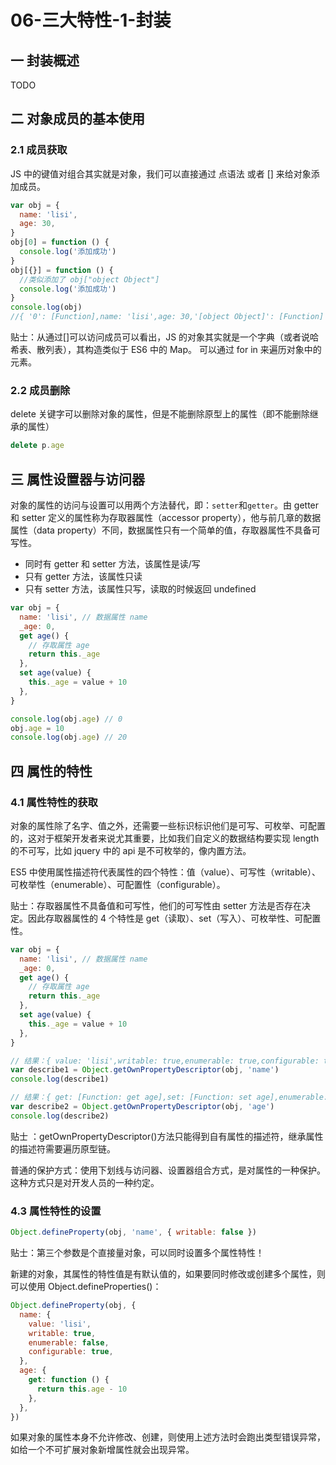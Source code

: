 # 06-三大特性-1-封装

## 一 封装概述

TODO

## 二 对象成员的基本使用

### 2.1 成员获取

JS 中的键值对组合其实就是对象，我们可以直接通过 点语法 或者 [] 来给对象添加成员。

```javascript
var obj = {
  name: 'lisi',
  age: 30,
}
obj[0] = function () {
  console.log('添加成功')
}
obj[{}] = function () {
  //类似添加了 obj["object Object"]
  console.log('添加成功')
}
console.log(obj)
//{ '0': [Function],name: 'lisi',age: 30,'[object Object]': [Function] }
```

贴士：从通过[]可以访问成员可以看出，JS 的对象其实就是一个字典（或者说哈希表、散列表），其构造类似于 ES6 中的 Map。 可以通过 for in 来遍历对象中的元素。

### 2.2 成员删除

delete 关键字可以删除对象的属性，但是不能删除原型上的属性（即不能删除继承的属性）

```js
delete p.age
```

## 三 属性设置器与访问器

对象的属性的访问与设置可以用两个方法替代，即：`setter`和`getter`。由 getter 和 setter 定义的属性称为存取器属性（accessor property），他与前几章的数据属性（data property）不同，数据属性只有一个简单的值，存取器属性不具备可写性。

- 同时有 getter 和 setter 方法，该属性是读/写
- 只有 getter 方法，该属性只读
- 只有 setter 方法，该属性只写，读取的时候返回 undefined

```js
var obj = {
  name: 'lisi', // 数据属性 name
  _age: 0,
  get age() {
    // 存取属性 age
    return this._age
  },
  set age(value) {
    this._age = value + 10
  },
}

console.log(obj.age) // 0
obj.age = 10
console.log(obj.age) // 20
```

## 四 属性的特性

### 4.1 属性特性的获取

对象的属性除了名字、值之外，还需要一些标识标识他们是可写、可枚举、可配置的，这对于框架开发者来说尤其重要，比如我们自定义的数据结构要实现 length 的不可写，比如 jquery 中的 api 是不可枚举的，像内置方法。

ES5 中使用属性描述符代表属性的四个特性：值（value）、可写性（writable）、可枚举性（enumerable）、可配置性（configurable）。

贴士：存取器属性不具备值和可写性，他们的可写性由 setter 方法是否存在决定。因此存取器属性的 4 个特性是 get（读取）、set（写入）、可枚举性、可配置性。

```js
var obj = {
  name: 'lisi', // 数据属性 name
  _age: 0,
  get age() {
    // 存取属性 age
    return this._age
  },
  set age(value) {
    this._age = value + 10
  },
}

// 结果：{ value: 'lisi',writable: true,enumerable: true,configurable: true }
var describe1 = Object.getOwnPropertyDescriptor(obj, 'name')
console.log(describe1)

// 结果：{ get: [Function: get age],set: [Function: set age],enumerable: true,configurable: true }
var describe2 = Object.getOwnPropertyDescriptor(obj, 'age')
console.log(describe2)
```

贴士 ：getOwnPropertyDescriptor()方法只能得到自有属性的描述符，继承属性的描述符需要遍历原型链。

普通的保护方式：使用下划线与访问器、设置器组合方式，是对属性的一种保护。这种方式只是对开发人员的一种约定。

### 4.3 属性特性的设置

```js
Object.defineProperty(obj, 'name', { writable: false })
```

贴士：第三个参数是个直接量对象，可以同时设置多个属性特性！

新建的对象，其属性的特性值是有默认值的，如果要同时修改或创建多个属性，则可以使用 Object.defineProperties()：

```js
Object.defineProperty(obj, {
  name: {
    value: 'lisi',
    writable: true,
    enumerable: false,
    configurable: true,
  },
  age: {
    get: function () {
      return this.age - 10
    },
  },
})
```

如果对象的属性本身不允许修改、创建，则使用上述方法时会跑出类型错误异常，如给一个不可扩展对象新增属性就会出现异常。
